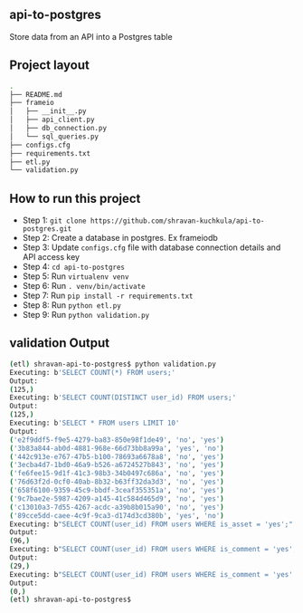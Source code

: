 ## api-to-postgres
Store data from an API into a Postgres table

## Project layout
```bash
.
├── README.md
├── frameio
│   ├── __init__.py
│   ├── api_client.py
│   ├── db_connection.py
│   └── sql_queries.py
├── configs.cfg
├── requirements.txt
├── etl.py
└── validation.py
```

## How to run this project

* Step 1: `git clone https://github.com/shravan-kuchkula/api-to-postgres.git`
* Step 2: Create a database in postgres. Ex frameiodb
* Step 3: Update `configs.cfg` file with database connection details and API access key
* Step 4: `cd api-to-postgres`
* Step 5: Run `virtualenv venv`
* Step 6: Run `. venv/bin/activate`
* Step 7: Run `pip install -r requirements.txt`
* Step 8: Run `python etl.py`
* Step 9: Run `python validation.py`


## validation Output
```bash
(etl) shravan-api-to-postgres$ python validation.py
Executing: b'SELECT COUNT(*) FROM users;'
Output:
(125,)
Executing: b'SELECT COUNT(DISTINCT user_id) FROM users;'
Output:
(125,)
Executing: b'SELECT * FROM users LIMIT 10'
Output:
('e2f9ddf5-f9e5-4279-ba83-850e98f1de49', 'no', 'yes')
('3b83a844-ab0d-4881-968e-66d73bb8a99a', 'yes', 'no')
('442c913e-e767-47b5-b100-78693a6678a8', 'no', 'yes')
('3ecba4d7-1bd0-46a9-b526-a6724527b843', 'no', 'yes')
('fe6fee15-9d1f-41c3-98b3-34b0497c686a', 'no', 'yes')
('76d63f2d-0cf0-40ab-8b32-b63ff32da3d3', 'no', 'yes')
('658f6100-9359-45c9-bbdf-3ceaf355351a', 'no', 'yes')
('9c7bae2e-5987-4209-a145-41c584d465d9', 'no', 'yes')
('c13010a3-7d55-4267-acdc-a39b8b015a90', 'no', 'yes')
('89cce5dd-caee-4c9f-9ca3-d174d3cd380b', 'yes', 'no')
Executing: b"SELECT COUNT(user_id) FROM users WHERE is_asset = 'yes';"
Output:
(96,)
Executing: b"SELECT COUNT(user_id) FROM users WHERE is_comment = 'yes';"
Output:
(29,)
Executing: b"SELECT COUNT(user_id) FROM users WHERE is_comment = 'yes' AND is_asset = 'yes';"
Output:
(0,)
(etl) shravan-api-to-postgres$
```
